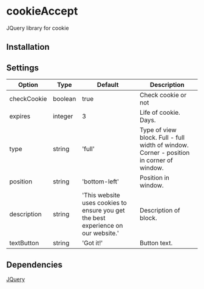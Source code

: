 # cookieAccept
JQuery library for cookie

## Installation

## Settings
Option | Type | Default | Description
------ | ---- | ------- | -----------
checkCookie | boolean | true |Check cookie or not
expires | integer | 3 | Life of cookie. Days.
type | string | 'full' | Type of view block. Full - full width of window. Corner - position in corner of window.
position | string | 'bottom-left' | Position in window.
description | string | 'This website uses cookies to ensure you get the best experience on our website.' | Description of block.
textButton | string | 'Got it!' | Button text.

## Dependencies
[JQuery](http://jquery.com/download/)
